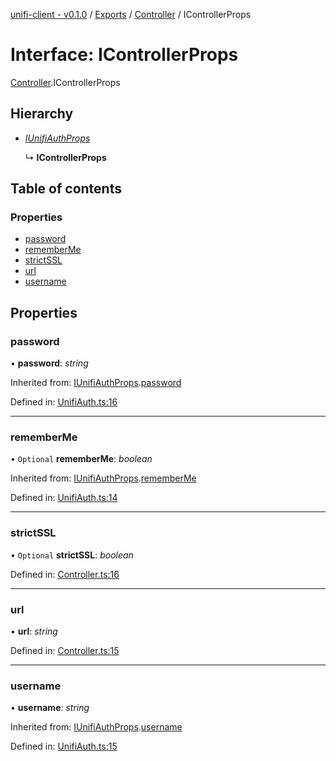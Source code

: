 [unifi-client - v0.1.0](../README.md) / [Exports](../modules.md) / [Controller](../modules/controller.md) / IControllerProps

# Interface: IControllerProps

[Controller](../modules/controller.md).IControllerProps

## Hierarchy

* [*IUnifiAuthProps*](unifiauth.iunifiauthprops.md)

  ↳ **IControllerProps**

## Table of contents

### Properties

- [password](controller.icontrollerprops.md#password)
- [rememberMe](controller.icontrollerprops.md#rememberme)
- [strictSSL](controller.icontrollerprops.md#strictssl)
- [url](controller.icontrollerprops.md#url)
- [username](controller.icontrollerprops.md#username)

## Properties

### password

• **password**: *string*

Inherited from: [IUnifiAuthProps](unifiauth.iunifiauthprops.md).[password](unifiauth.iunifiauthprops.md#password)

Defined in: [UnifiAuth.ts:16](https://github.com/thib3113/unifi-client/blob/7789674/src/UnifiAuth.ts#L16)

___

### rememberMe

• `Optional` **rememberMe**: *boolean*

Inherited from: [IUnifiAuthProps](unifiauth.iunifiauthprops.md).[rememberMe](unifiauth.iunifiauthprops.md#rememberme)

Defined in: [UnifiAuth.ts:14](https://github.com/thib3113/unifi-client/blob/7789674/src/UnifiAuth.ts#L14)

___

### strictSSL

• `Optional` **strictSSL**: *boolean*

Defined in: [Controller.ts:16](https://github.com/thib3113/unifi-client/blob/7789674/src/Controller.ts#L16)

___

### url

• **url**: *string*

Defined in: [Controller.ts:15](https://github.com/thib3113/unifi-client/blob/7789674/src/Controller.ts#L15)

___

### username

• **username**: *string*

Inherited from: [IUnifiAuthProps](unifiauth.iunifiauthprops.md).[username](unifiauth.iunifiauthprops.md#username)

Defined in: [UnifiAuth.ts:15](https://github.com/thib3113/unifi-client/blob/7789674/src/UnifiAuth.ts#L15)
